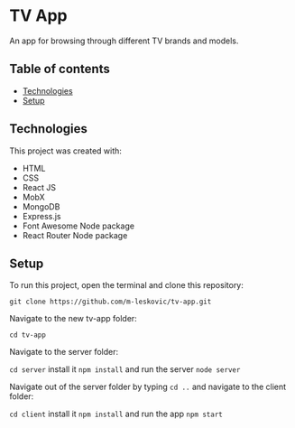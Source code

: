 # TV App

An app for browsing through different TV brands and models. 

## Table of contents
* [Technologies](#technologies)
* [Setup](#setup)

## Technologies

This project was created with:

* HTML
* CSS
* React JS
* MobX
* MongoDB
* Express.js
* Font Awesome Node package
* React Router Node package

## Setup

To run this project, open the terminal and clone this repository:

`git clone https://github.com/m-leskovic/tv-app.git`
  
Navigate to the new tv-app folder:

`cd tv-app`

Navigate to the server folder:

`cd server` install it `npm install` and run the server `node server`

Navigate out of the server folder by typing `cd ..` and navigate to the client folder:

`cd client` install it `npm install` and run the app `npm start`

